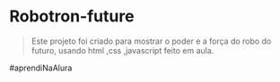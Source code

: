 # Robotron-future
 > Este projeto foi criado para mostrar o poder e a força do robo do futuro, usando html ,css ,javascript feito em aula.
 
 
 #aprendiNaAlura
